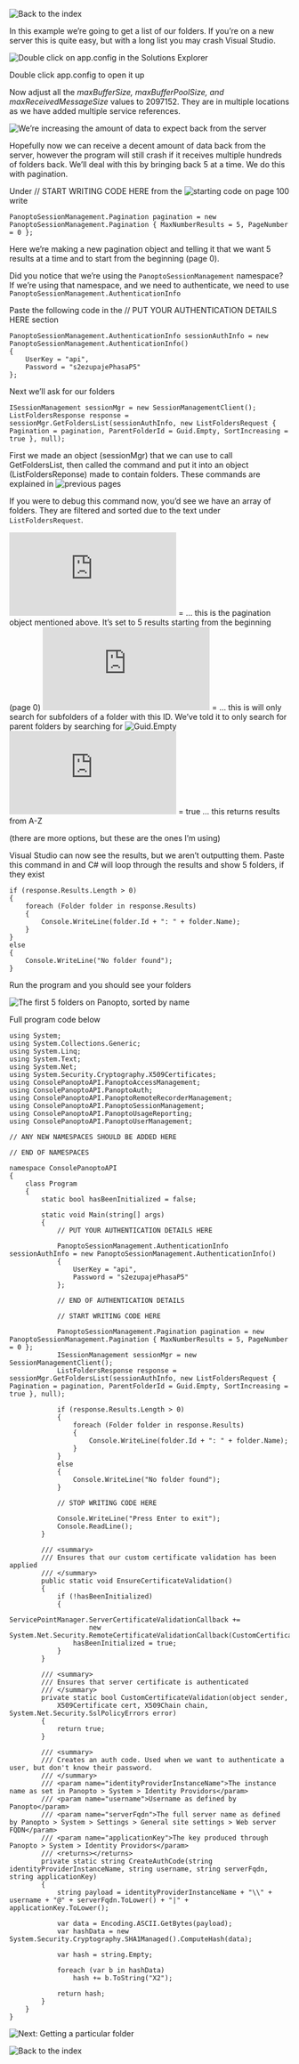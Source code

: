 ![Back to the index](../)

In this example we’re going to get a list of our folders. If you’re on a new server this is quite easy, but with a long list you may crash Visual Studio.

![Double click on app.config in the Solutions Explorer](101AppConfigSE.png)

Double click app.config to open it up

Now adjust all the *maxBufferSize, maxBufferPoolSize, and maxReceivedMessageSize* values to 2097152. They are in multiple locations as we have added multiple service references.

![We’re increasing the amount of data to expect back from the server](101MaxBuffer.png)

Hopefully now we can receive a decent amount of data back from the server, however the program will still crash if it receives multiple hundreds of folders back. We’ll deal with this by bringing back 5 at a time. We do this with pagination.

Under // START WRITING CODE HERE from the ![starting code on page 100](../panopto-api-100-starting-code) write

`PanoptoSessionManagement.Pagination pagination = new PanoptoSessionManagement.Pagination { MaxNumberResults = 5, PageNumber = 0 };`

Here we’re making a new pagination object and telling it that we want 5 results at a time and to start from the beginning (page 0).

Did you notice that we’re using the `PanoptoSessionManagement` namespace? If we’re using that namespace, and we need to authenticate, we need to use `PanoptoSessionManagement.AuthenticationInfo`

Paste the following code in the // PUT YOUR AUTHENTICATION DETAILS HERE section

```
PanoptoSessionManagement.AuthenticationInfo sessionAuthInfo = new PanoptoSessionManagement.AuthenticationInfo()
{
    UserKey = "api",
    Password = "s2ezupajePhasaP5"
};
```

Next we’ll ask for our folders

```
ISessionManagement sessionMgr = new SessionManagementClient();
ListFoldersResponse response = sessionMgr.GetFoldersList(sessionAuthInfo, new ListFoldersRequest { Pagination = pagination, ParentFolderId = Guid.Empty, SortIncreasing = true }, null);
```

First we made an object (sessionMgr) that we can use to call GetFoldersList, then called the command and put it into an object (ListFoldersReponse) made to contain folders. These commands are explained in ![previous pages](../)

If you were to debug this command now, you’d see we have an array of folders. They are filtered and sorted due to the text under `ListFoldersRequest`.

![Pagination](https://support.panopto.com/pages/PanoptoApiHelp/html/9294d100-7939-65bf-78d5-33d3c1525126.htm) = … this is the pagination object mentioned above. It’s set to 5 results starting from the beginning (page 0)
![ParentFolderID](https://support.panopto.com/pages/PanoptoApiHelp/html/82dc8418-e4e5-ccca-08d2-429f87c41f25.htm) = … this is will only search for subfolders of a folder with this ID. We’ve told it to only search for parent folders by searching for ![Guid.Empty](http://msdn.microsoft.com/en-us/library/system.guid.empty.aspx)
![SortIncreasing](https://support.panopto.com/pages/PanoptoApiHelp/html/56d3c073-5c09-d015-c3e0-62b9a3df5324.htm) = true … this returns results from A-Z

(there are more options, but these are the ones I’m using)

Visual Studio can now see the results, but we aren’t outputting them. Paste this command in and C# will loop through the results and show 5 folders, if they exist

```
if (response.Results.Length > 0)
{
    foreach (Folder folder in response.Results)
    {
        Console.WriteLine(folder.Id + ": " + folder.Name);
    }
}
else
{
    Console.WriteLine("No folder found");
}
```

Run the program and you should see your folders

![The first 5 folders on Panopto, sorted by name](101FolderResults.png)

Full program code below

```
using System;
using System.Collections.Generic;
using System.Linq;
using System.Text;
using System.Net;
using System.Security.Cryptography.X509Certificates;
using ConsolePanoptoAPI.PanoptoAccessManagement;
using ConsolePanoptoAPI.PanoptoAuth;
using ConsolePanoptoAPI.PanoptoRemoteRecorderManagement;
using ConsolePanoptoAPI.PanoptoSessionManagement;
using ConsolePanoptoAPI.PanoptoUsageReporting;
using ConsolePanoptoAPI.PanoptoUserManagement;

// ANY NEW NAMESPACES SHOULD BE ADDED HERE

// END OF NAMESPACES

namespace ConsolePanoptoAPI
{
    class Program
    {
        static bool hasBeenInitialized = false;
        
        static void Main(string[] args)
        {
            // PUT YOUR AUTHENTICATION DETAILS HERE

            PanoptoSessionManagement.AuthenticationInfo sessionAuthInfo = new PanoptoSessionManagement.AuthenticationInfo()
            {
                UserKey = "api",
                Password = "s2ezupajePhasaP5"
            };

            // END OF AUTHENTICATION DETAILS

            // START WRITING CODE HERE

            PanoptoSessionManagement.Pagination pagination = new PanoptoSessionManagement.Pagination { MaxNumberResults = 5, PageNumber = 0 };
            ISessionManagement sessionMgr = new SessionManagementClient();
            ListFoldersResponse response = sessionMgr.GetFoldersList(sessionAuthInfo, new ListFoldersRequest { Pagination = pagination, ParentFolderId = Guid.Empty, SortIncreasing = true }, null);

            if (response.Results.Length > 0)
            {
                foreach (Folder folder in response.Results)
                {
                    Console.WriteLine(folder.Id + ": " + folder.Name);
                }
            }
            else
            {
                Console.WriteLine("No folder found");
            }

            // STOP WRITING CODE HERE

            Console.WriteLine("Press Enter to exit");
            Console.ReadLine();
        }

        /// <summary>
        /// Ensures that our custom certificate validation has been applied
        /// </summary>
        public static void EnsureCertificateValidation()
        {
            if (!hasBeenInitialized)
            {
                ServicePointManager.ServerCertificateValidationCallback += 
                    new System.Net.Security.RemoteCertificateValidationCallback(CustomCertificateValidation);
                hasBeenInitialized = true;
            }
        }

        /// <summary>
        /// Ensures that server certificate is authenticated
        /// </summary>
        private static bool CustomCertificateValidation(object sender, 
            X509Certificate cert, X509Chain chain, System.Net.Security.SslPolicyErrors error)
        {
            return true;
        }

        /// <summary>
        /// Creates an auth code. Used when we want to authenticate a user, but don't know their password.
        /// </summary>
        /// <param name="identityProviderInstanceName">The instance name as set in Panopto > System > Identity Providors</param>
        /// <param name="username">Username as defined by Panopto</param>
        /// <param name="serverFqdn">The full server name as defined by Panopto > System > Settings > General site settings > Web server FQDN</param>
        /// <param name="applicationKey">The key produced through Panopto > System > Identity Providors</param>
        /// <returns></returns>
        private static string CreateAuthCode(string identityProviderInstanceName, string username, string serverFqdn, string applicationKey)
        {
            string payload = identityProviderInstanceName + "\\" + username + "@" + serverFqdn.ToLower() + "|" + applicationKey.ToLower();

            var data = Encoding.ASCII.GetBytes(payload);
            var hashData = new System.Security.Cryptography.SHA1Managed().ComputeHash(data);

            var hash = string.Empty;

            foreach (var b in hashData)
                hash += b.ToString("X2");

            return hash;
        }
    }
}
```

![Next: Getting a particular folder](../panopto-api-102-getting-a-particular-folder)

![Back to the index](../)
